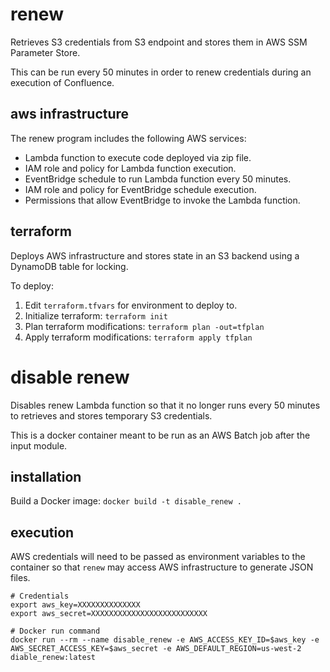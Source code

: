 # renew

Retrieves S3 credentials from S3 endpoint and stores them in AWS SSM Parameter
Store.

This can be run every 50 minutes in order to renew credentials during an 
execution of Confluence.

## aws infrastructure

The renew program includes the following AWS services:
- Lambda function to execute code deployed via zip file.
- IAM role and policy for Lambda function execution.
- EventBridge schedule to run Lambda function every 50 minutes.
- IAM role and policy for EventBridge schedule execution.
- Permissions that allow EventBridge to invoke the Lambda function.

## terraform 

Deploys AWS infrastructure and stores state in an S3 backend using a DynamoDB table for locking.

To deploy:
1. Edit `terraform.tfvars` for environment to deploy to.
3. Initialize terraform: `terraform init`
4. Plan terraform modifications: `terraform plan -out=tfplan`
5. Apply terraform modifications: `terraform apply tfplan`

# disable renew

Disables renew Lambda function so that it no longer runs every 50 minutes to
retrieves and stores temporary S3 credentials.

This is a docker container meant to be run as an AWS Batch job after the input
module.

## installation

Build a Docker image: `docker build -t disable_renew .`

## execution

AWS credentials will need to be passed as environment variables to the container so that `renew` may access AWS infrastructure to generate JSON files.

```
# Credentials
export aws_key=XXXXXXXXXXXXXX
export aws_secret=XXXXXXXXXXXXXXXXXXXXXXXXXX

# Docker run command
docker run --rm --name disable_renew -e AWS_ACCESS_KEY_ID=$aws_key -e AWS_SECRET_ACCESS_KEY=$aws_secret -e AWS_DEFAULT_REGION=us-west-2 diable_renew:latest
```